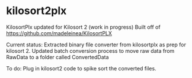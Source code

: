 # kilosort2plx
KilosortPlx updated for Kilosort 2 (work in progress)
Built off of https://github.com/madeleinea/KilosortPLX

Current status: 
Extracted binary file converter from kilosortplx as prep for kilosort 2.
Updated batch conversion process to move raw data from RawData to a folder called ConvertedData

To do:
Plug in kilosort2 code to spike sort the converted files.
